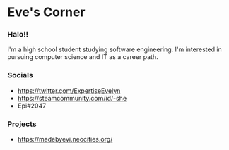 # Eve's Corner

### Halo!!

I'm a high school student studying software engineering. 
I'm interested in pursuing computer science and IT as a career path.  

### Socials

* https://twitter.com/ExpertiseEvelyn
* https://steamcommunity.com/id/-she
* Epi#2047

### Projects

* https://madebyevi.neocities.org/
